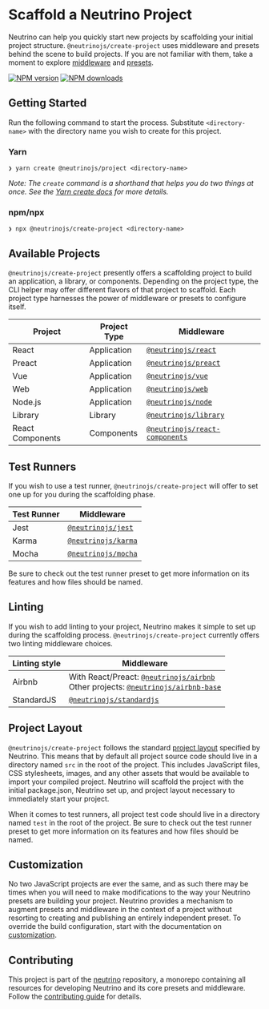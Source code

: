 # Scaffold a Neutrino Project

Neutrino can help you quickly start new projects by scaffolding your initial
project structure. `@neutrinojs/create-project` uses middleware and presets
behind the scene to build projects. If you are not familiar with them, take a
moment to explore [middleware](https://neutrinojs.org/middleware/) and
[presets](https://neutrinojs.org/presets/).

[![NPM version][npm-image]][npm-url] [![NPM downloads][npm-downloads]][npm-url]

## Getting Started

Run the following command to start the process. Substitute `<directory-name>`
with the directory name you wish to create for this project.

### Yarn

```
❯ yarn create @neutrinojs/project <directory-name>
```

_Note: The `create` command is a shorthand that helps you do two things at once.
See the [Yarn create docs](https://yarnpkg.com/lang/en/docs/cli/create/) for
more details._

### npm/npx

```
❯ npx @neutrinojs/create-project <directory-name>
```

## Available Projects

`@neutrinojs/create-project` presently offers a scaffolding project to build an
application, a library, or components. Depending on the project type, the CLI
helper may offer different flavors of that project to scaffold. Each project
type harnesses the power of middleware or presets to configure itself.

| Project          | Project Type | Middleware                                                                          |
| ---------------- | ------------ | ----------------------------------------------------------------------------------- |
| React            | Application  | [`@neutrinojs/react`](https://neutrinojs.org/packages/react/)                       |
| Preact           | Application  | [`@neutrinojs/preact`](https://neutrinojs.org/packages/preact/)                     |
| Vue              | Application  | [`@neutrinojs/vue`](https://neutrinojs.org/packages/vue/)                           |
| Web              | Application  | [`@neutrinojs/web`](https://neutrinojs.org/packages/web/)                           |
| Node.js          | Application  | [`@neutrinojs/node`](https://neutrinojs.org/packages/node/)                         |
| Library          | Library      | [`@neutrinojs/library`](https://neutrinojs.org/packages/library/)                   |
| React Components | Components   | [`@neutrinojs/react-components`](https://neutrinojs.org/packages/react-components/) |

## Test Runners

If you wish to use a test runner, `@neutrinojs/create-project` will offer to set
one up for you during the scaffolding phase.

| Test Runner | Middleware                                                    |
| ----------- | ------------------------------------------------------------- |
| Jest        | [`@neutrinojs/jest`](https://neutrinojs.org/packages/jest/)   |
| Karma       | [`@neutrinojs/karma`](https://neutrinojs.org/packages/karma/) |
| Mocha       | [`@neutrinojs/mocha`](https://neutrinojs.org/packages/mocha/) |

Be sure to check out the test runner preset to get more information on its
features and how files should be named.

## Linting

If you wish to add linting to your project, Neutrino makes it simple to set up
during the scaffolding process. `@neutrinojs/create-project` currently offers
two linting middleware choices.

| Linting style | Middleware                                                                                                                                                                          |
| ------------- | ----------------------------------------------------------------------------------------------------------------------------------------------------------------------------------- |
| Airbnb        | With React/Preact: [`@neutrinojs/airbnb`](https://neutrinojs.org/packages/airbnb/) <br /> Other projects: [`@neutrinojs/airbnb-base`](https://neutrinojs.org/packages/airbnb-base/) |
| StandardJS    | [`@neutrinojs/standardjs`](https://neutrinojs.org/packages/standardjs/)                                                                                                             |

## Project Layout

`@neutrinojs/create-project` follows the standard
[project layout](https://neutrinojs.org/project-layout/) specified by Neutrino.
This means that by default all project source code should live in a directory
named `src` in the root of the project. This includes JavaScript files, CSS
stylesheets, images, and any other assets that would be available to import your
compiled project. Neutrino will scaffold the project with the initial
package.json, Neutrino set up, and project layout necessary to immediately start
your project.

When it comes to test runners, all project test code should live in a directory
named `test` in the root of the project. Be sure to check out the test runner
preset to get more information on its features and how files should be named.

## Customization

No two JavaScript projects are ever the same, and as such there may be times
when you will need to make modifications to the way your Neutrino presets are
building your project. Neutrino provides a mechanism to augment presets and
middleware in the context of a project without resorting to creating and
publishing an entirely independent preset. To override the build configuration,
start with the documentation on
[customization](https://neutrinojs.org/customization/).

## Contributing

This project is part of the [neutrino](https://github.com/neutrinojs/neutrino)
repository, a monorepo containing all resources for developing Neutrino and its
core presets and middleware. Follow the
[contributing guide](https://neutrinojs.org/contributing/) for details.

[npm-image]: https://img.shields.io/npm/v/@neutrinojs/create-project.svg
[npm-downloads]: https://img.shields.io/npm/dt/@neutrinojs/create-project.svg
[npm-url]: https://www.npmjs.com/package/@neutrinojs/create-project

